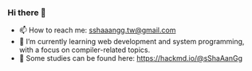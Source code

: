 ### Hi there 👋
- 📫 How to reach me: sshaaangg.tw@gmail.com
- 🌱 I’m currently learning web development and system programming, with a focus on compiler-related topics.
- 📖 Some studies can be found here: https://hackmd.io/@sShaAanGg

<!-- flag: nonCTF{praise_the_☀️!}
- 📖 Some studies can be found here: https://hackmd.io/@sShaAanGg
-->

<!--
**sShaAanGg/sShaAanGg** is a ✨ _special_ ✨ repository because its `README.md` (this file) appears on your GitHub profile.

Here are some ideas to get you started:

- 🔭 I’m currently working on ...
- 🌱 I’m currently learning ...
- 👯 I’m looking to collaborate on ...
- 🤔 I’m looking for help with ...
- 💬 Ask me about ...
- 📫 How to reach me: ...
- 😄 Pronouns: ...
- ⚡ Fun fact: ...

-->
